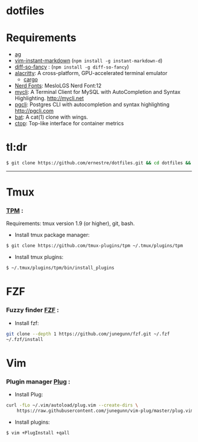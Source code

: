 # dotfiles

# Requirements
* [ag](https://github.com/ggreer/the_silver_searcher#installing)
* [vim-instant-markdown](https://github.com/suan/vim-instant-markdown) (`npm install -g instant-markdown-d`)
* [diff-so-fancy](https://github.com/so-fancy/diff-so-fancy) : (`npm install -g diff-so-fancy`)
* [alacritty](https://github.com/jwilm/alacritty): A cross-platform, GPU-accelerated terminal emulator
    * [cargo](https://doc.rust-lang.org/cargo/getting-started/installation.html)
* [Nerd Fonts](https://github.com/ryanoasis/nerd-fonts): MesloLGS Nerd Font:12
* [mycli](https://github.com/dbcli/mycli): A Terminal Client for MySQL with AutoCompletion and Syntax Highlighting. http://mycli.net
* [pgcli](https://github.com/dbcli/pgcli): Postgres CLI with autocompletion and syntax highlighting http://pgcli.com
* [bat](https://github.com/sharkdp/bat): A cat(1) clone with wings.
* [ctop](https://github.com/bcicen/ctop): Top-like interface for container metrics

# tl:dr

```sh
$ git clone https://github.com/ernestre/dotfiles.git && cd dotfiles && sh install.sh
```

---

# Tmux
### [TPM](https://github.com/tmux-plugins/tpm) :
Requirements: tmux version 1.9 (or higher), git, bash.

* Install tmux package manager:
```sh
$ git clone https://github.com/tmux-plugins/tpm ~/.tmux/plugins/tpm
```
* Install tmux plugins:
```sh
$ ~/.tmux/plugins/tpm/bin/install_plugins
```

# FZF
### Fuzzy finder [FZF](https://github.com/junegunn/fzf) :
* Install fzf:
```sh
git clone --depth 1 https://github.com/junegunn/fzf.git ~/.fzf
~/.fzf/install
```

# Vim
### Plugin manager [Plug](https://github.com/junegunn/vim-plug) :
* Install Plug:
```sh
curl -fLo ~/.vim/autoload/plug.vim --create-dirs \
    https://raw.githubusercontent.com/junegunn/vim-plug/master/plug.vim
```
* Install plugins:
```sh
$ vim +PlugInstall +qall
